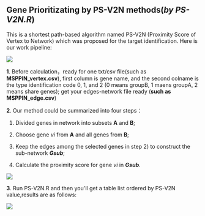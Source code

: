 ## Gene Prioritizating by PS-V2N methods(*by PS-V2N.R*)

This is a shortest path-based algorithm named PS-V2N (Proximity Score of Vertex to Network) which was proposed for the target identification. Here is our work pipeline:

![](https://github.com/windforclouds/PS-V2N/blob/master/pictures/pipeline.png)

**1**. Before calculation，ready for one txt/csv file(such as **MSPPIN_vertex.csv**), first column is gene name, and the second colname is the type identification code 0, 1, and 2 (0 means groupB, 1 maens groupA, 2 means share genes); get your edges-network file ready (**such as MSPPIN_edge.csv**)

**2**. Our method could be summarized into four steps：

1)   Divided genes in network into subsets **A** and **B**;

2)   Choose gene *vi* from **A** and all genes from **B**;

3)   Keep the edges among the selected genes in step 2) to construct the sub-network ***Gsub***;

4)   Calculate the proximity score for gene *vi* in ***Gsub***.

![](https://github.com/windforclouds/PS-V2N/blob/master/pictures/PS-V2N.png)

**3**. Run PS-V2N.R and then you'll get a table list ordered by PS-V2N value,results are as follows:

![](https://github.com/windforclouds/PS-V2N/blob/master/pictures/results.png)


